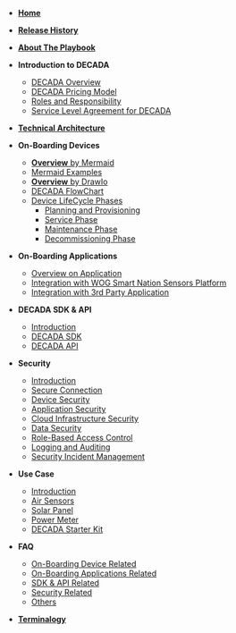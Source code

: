 <!-- docs/sidebar -->


- [**Home**](README.md)

- [**Release History**](release.md)
- [**About The Playbook**](aboutPlaybook.md)
- **Introduction to DECADA**<!--(Overview/intro.md)-->
     * [DECADA Overview](Overview/overview.md)
     * [DECADA Pricing Model](Overview/pricing.md)
     * [Roles and Responsibility](Overview/tablerole.md)
     * [Service Level Agreement for DECADA](Overview/sla.md)
 
 - [**Technical Architecture**](Overview/highNet.md)

- **On-Boarding Devices**
     * [**Overview** by Mermaid](OnBoardDevice/overview.md)
     * [Mermaid Examples](OnBoardDevice/overviewdiffmermaid.md)
     * [**Overview** by DrawIo](OnBoardDevice/intro.md)
     * [DECADA FlowChart](OnBoardDevice/flowchart.html)
     * [Device LifeCycle Phases](OnBoardDevice/overview2.md)
        - [Planning and Provisioning](OnBoardDevice/onboard.md)
        - [Service Phase](OnBoardDevice/service.md)
        - [Maintenance Phase](OnBoardDevice/maintenance.md)
        - [Decommissioning Phase](OnBoardDevice/decommission.md)
     
- **On-Boarding Applications**
     * [Overview on Application](OnBoardingApplication/overview.md)
     * [Integration with WOG Smart Nation Sensors Platform](OnBoardingApplication/wogSnsp.md)
     * [Integration with 3rd Party Application](OnBoardingApplication/3rdPartyApplication.md)

- **DECADA SDK & API**
     * [Introduction](SDKAPI/introduction.md)
     * [DECADA SDK](SDKAPI/sdk.md)
     * [DECADA API](SDKAPI/api.md)

- **Security**
     * [Introduction](Security/introduction.md)
     * [Secure Connection](Security/secureConnection.md)
     * [Device Security](Security/deviceSecurity.md)
     * [Application Security](Security/applicationSecurity.md)
     * [Cloud Infrastructure Security](Security/cloudInfrastructureSecurity.md)
     * [Data Security](Security/dataSecurity.md)
     * [Role-Based Access Control](Security/roleBasedAccessControl.md)
     * [Logging and Auditing](Security/loggingAndAuditing.md)
     * [Security Incident Management](Security/securityIncidentManagement.md)

- **Use Case**
     * [Introduction](UseCase/introduction.md)
     * [Air Sensors](UseCase/airSensor.md)
     * [Solar Panel](UseCase/solarPanel.md)
     * [Power Meter](UseCase/powerMeter.md)
     * [DECADA Starter Kit](UseCase/decadaStarterKit.md)

- **FAQ**
     * [On-Boarding Device Related](FAQ/onBoardingPhase.md)
     * [On-Boarding Applications Related](FAQ/onBoardingApplications.md)
     * [SDK & API Related](FAQ/decadaSdkApi.md)
     * [Security Related](FAQ/security.md)
     * [Others](FAQ/others.md)

- [**Terminalogy**](Overview/terminology.md)
